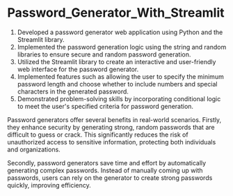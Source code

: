 # Password_Generator_With_Streamlit
1. Developed a password generator web application using Python and the Streamlit library.
2. Implemented the password generation logic using the string and random libraries to ensure secure and random password generation.
3. Utilized the Streamlit library to create an interactive and user-friendly web interface for the password generator.
4. Implemented features such as allowing the user to specify the minimum password length and choose whether to include numbers and special characters in the generated password.
5. Demonstrated problem-solving skills by incorporating conditional logic to meet the user's specified criteria for password generation.




Password generators offer several benefits in real-world scenarios. Firstly, they enhance security by generating strong, random passwords that are difficult to guess or crack. This significantly reduces the risk of unauthorized access to sensitive information, protecting both individuals and organizations.

Secondly, password generators save time and effort by automatically generating complex passwords. Instead of manually coming up with passwords, users can rely on the generator to create strong passwords quickly, improving efficiency.


